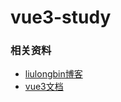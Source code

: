# vue3-study

### 相关资料

- [liulongbin博客](https://www.liulongbin.top/)
- [vue3文档](https://vue-composition-api-rfc.netlify.com/api.html#setup)